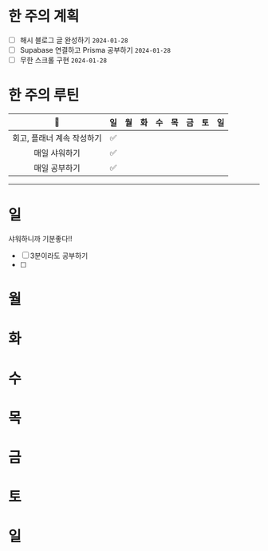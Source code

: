 # 한 주의 계획
- [ ] 해시 블로그 글 완성하기 `2024-01-28`
- [ ] Supabase 연결하고 Prisma 공부하기 `2024-01-28`
- [ ] 무한 스크롤 구현 `2024-01-28`

# 한 주의 루틴
|             🐣             | 일  | 월  | 화  | 수  | 목  | 금  | 토  | 일  |
|:--------------------------:|:---:|:---:|:---:|:---:|:---:|:---:|:---:|:---:|
| 회고, 플래너 계속 작성하기 | ✅  |     |     |     |     |     |     |     |
|       매일 샤워하기        | ✅  |     |     |     |     |     |     |     |
|       매일 공부하기        | ✅  |     |     |     |     |     |     |     |

---
# 일 
샤워하니까 기분좋다!!
- [ ] 3분이라도 공부하기
- [ ] 
# 월 

# 화 

# 수 

# 목 

# 금 

# 토 

# 일 

